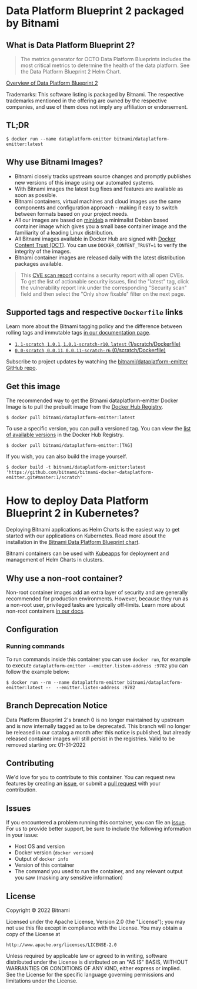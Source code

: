 # Data Platform Blueprint 2 packaged by Bitnami

## What is Data Platform Blueprint 2?

> The metrics generator for OCTO Data Platform Blueprints includes the most critical metrics to determine the health of the data platform. See the Data Platform Blueprint 2 Helm Chart.

[Overview of Data Platform Blueprint 2](https://bitnami.com/stack/data-platform-metrics-emitter)

Trademarks: This software listing is packaged by Bitnami. The respective trademarks mentioned in the offering are owned by the respective companies, and use of them does not imply any affiliation or endorsement.

## TL;DR

```console
$ docker run --name dataplatform-emitter bitnami/dataplatform-emitter:latest
```

## Why use Bitnami Images?

- Bitnami closely tracks upstream source changes and promptly publishes new versions of this image using our automated systems.
- With Bitnami images the latest bug fixes and features are available as soon as possible.
- Bitnami containers, virtual machines and cloud images use the same components and configuration approach - making it easy to switch between formats based on your project needs.
- All our images are based on [minideb](https://github.com/bitnami/minideb) a minimalist Debian based container image which gives you a small base container image and the familiarity of a leading Linux distribution.
- All Bitnami images available in Docker Hub are signed with [Docker Content Trust (DCT)](https://docs.docker.com/engine/security/trust/content_trust/). You can use `DOCKER_CONTENT_TRUST=1` to verify the integrity of the images.
- Bitnami container images are released daily with the latest distribution packages available.


> This [CVE scan report](https://quay.io/repository/bitnami/dataplatform-emitter?tab=tags) contains a security report with all open CVEs. To get the list of actionable security issues, find the "latest" tag, click the vulnerability report link under the corresponding "Security scan" field and then select the "Only show fixable" filter on the next page.

## Supported tags and respective `Dockerfile` links

Learn more about the Bitnami tagging policy and the difference between rolling tags and immutable tags [in our documentation page](https://docs.bitnami.com/tutorials/understand-rolling-tags-containers/).


- [`1`, `1-scratch`, `1.0.1`, `1.0.1-scratch-r10`, `latest` (1/scratch/Dockerfile)](https://github.com/bitnami/bitnami-docker-dataplatform-emitter/blob/1.0.1-scratch-r10/1/scratch/Dockerfile)
- [`0`, `0-scratch`, `0.0.11`, `0.0.11-scratch-r6` (0/scratch/Dockerfile)](https://github.com/bitnami/bitnami-docker-dataplatform-emitter/blob/0.0.11-scratch-r6/0/scratch/Dockerfile)

Subscribe to project updates by watching the [bitnami/dataplatform-emitter GitHub repo](https://github.com/bitnami/bitnami-docker-dataplatform-emitter).

## Get this image

The recommended way to get the Bitnami dataplatform-emitter Docker Image is to pull the prebuilt image from the [Docker Hub Registry](https://hub.docker.com/r/bitnami/dataplatform-emitter).

```console
$ docker pull bitnami/dataplatform-emitter:latest
```

To use a specific version, you can pull a versioned tag. You can view the [list of available versions](https://hub.docker.com/r/bitnami/dataplatform-emitter/tags/) in the Docker Hub Registry.

```console
$ docker pull bitnami/dataplatform-emitter:[TAG]
```

If you wish, you can also build the image yourself.

```console
$ docker build -t bitnami/dataplatform-emitter:latest 'https://github.com/bitnami/bitnami-docker-dataplatform-emitter.git#master:1/scratch'
```

# How to deploy Data Platform Blueprint 2 in Kubernetes?

Deploying Bitnami applications as Helm Charts is the easiest way to get started with our applications on Kubernetes. Read more about the installation in the [Bitnami Data Platform Blueprint chart](https://github.com/bitnami/charts/tree/master/bitnami/dataplatform-bp1).

Bitnami containers can be used with [Kubeapps](https://kubeapps.com/) for deployment and management of Helm Charts in clusters.

## Why use a non-root container?

Non-root container images add an extra layer of security and are generally recommended for production environments. However, because they run as a non-root user, privileged tasks are typically off-limits. Learn more about non-root containers [in our docs](https://docs.bitnami.com/tutorials/work-with-non-root-containers/).

## Configuration

### Running commands

To run commands inside this container you can use `docker run`, for example to execute `dataplatform-emitter --emitter.listen-address :9782` you can follow the example below:

```console
$ docker run --rm --name dataplatform-emitter bitnami/dataplatform-emitter:latest --  --emitter.listen-address :9782
```

## Branch Deprecation Notice

Data Platform Blueprint 2's branch 0 is no longer maintained by upstream and is now internally tagged as to be deprecated. This branch will no longer be released in our catalog a month after this notice is published, but already released container images will still persist in the registries. Valid to be removed starting on: 01-31-2022

## Contributing

We'd love for you to contribute to this container. You can request new features by creating an [issue](https://github.com/bitnami/bitnami-docker-dataplatform-emitter/issues), or submit a [pull request](https://github.com/bitnami/bitnami-docker-dataplatform-emitter/pulls) with your contribution.

## Issues

If you encountered a problem running this container, you can file an [issue](https://github.com/bitnami/bitnami-docker-dataplatform-emitter/issues/new). For us to provide better support, be sure to include the following information in your issue:

- Host OS and version
- Docker version (`docker version`)
- Output of `docker info`
- Version of this container
- The command you used to run the container, and any relevant output you saw (masking any sensitive information)

## License

Copyright &copy; 2022 Bitnami

Licensed under the Apache License, Version 2.0 (the "License");
you may not use this file except in compliance with the License.
You may obtain a copy of the License at

    http://www.apache.org/licenses/LICENSE-2.0

Unless required by applicable law or agreed to in writing, software
distributed under the License is distributed on an "AS IS" BASIS,
WITHOUT WARRANTIES OR CONDITIONS OF ANY KIND, either express or implied.
See the License for the specific language governing permissions and
limitations under the License.
